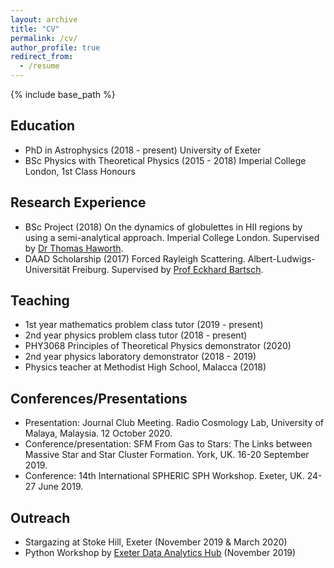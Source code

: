 ```yaml
---
layout: archive
title: "CV"
permalink: /cv/
author_profile: true
redirect_from:
  - /resume
---
```


{% include base_path %}

## Education
* PhD in Astrophysics (2018 - present) University of Exeter
* BSc Physics with Theoretical Physics (2015 - 2018) Imperial College London, 1st Class Honours

## Research Experience
* BSc Project (2018) On the dynamics of globulettes in HII regions by using a semi-analytical approach. Imperial College London. Supervised by [Dr Thomas Haworth](https://www.qmul.ac.uk/spa/people/academics/profiles/haworth-thomas.html).
* DAAD Scholarship (2017) Forced Rayleigh Scattering. Albert-Ludwigs-Universität Freiburg. Supervised by [Prof Eckhard Bartsch](https://www.colloids.uni-freiburg.de/Bartsch).

## Teaching
* 1st year mathematics problem class tutor (2019 - present)
* 2nd year physics problem class tutor (2018 - present)
* PHY3068 Principles of Theoretical Physics demonstrator (2020)
* 2nd year physics laboratory demonstrator (2018 - 2019)
* Physics teacher at Methodist High School, Malacca (2018)

## Conferences/Presentations
* Presentation: Journal Club Meeting. Radio Cosmology Lab, University of Malaya, Malaysia. 12 October 2020.
* Conference/presentation: SFM From Gas to Stars: The Links between Massive Star and Star Cluster Formation. York, UK. 16-20 September 2019.
* Conference: 14th International SPHERIC SPH Workshop. Exeter, UK. 24-27 June 2019.

## Outreach
* Stargazing at Stoke Hill, Exeter (November 2019 & March 2020)
* Python Workshop by [Exeter Data Analytics Hub](https://exeter-data-analytics.github.io/) (November 2019)
